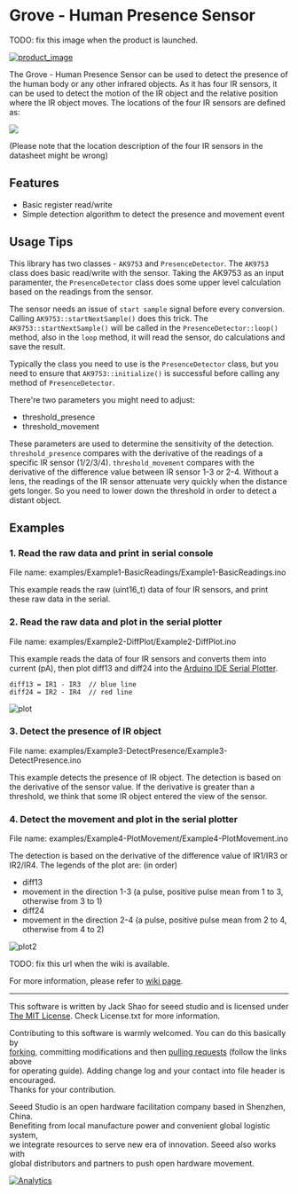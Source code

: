 # Grove - Human Presence Sensor

TODO: fix this image when the product is launched.

[![product_image](url)](http://www.seeedstudio.com)

The Grove - Human Presence Sensor can be used to detect the presence of the human body or any other infrared objects. As it has four IR sensors, it can be used to detect the motion of the IR object and the relative position where the IR object moves. The locations of the four IR sensors are defined as:

![](https://user-images.githubusercontent.com/5130185/41015465-fb40d898-697c-11e8-91cd-d3bcc094c1e1.png)

(Please note that the location description of the four IR sensors in the datasheet might be wrong)

## Features

- Basic register read/write
- Simple detection algorithm to detect the presence and movement event

## Usage Tips

This library has two classes - `AK9753` and `PresenceDetector`. The `AK9753` class does basic read/write with the sensor. Taking the AK9753 as an input paramenter, the `PresenceDetector` class does some upper level calculation based on the readings from the sensor.

The sensor needs an issue of `start sample` signal before every conversion. Calling `AK9753::startNextSample()` does this trick. The `AK9753::startNextSample()` will be called in the `PresenceDetector::loop()` method, also in the `loop` method, it will read the sensor, do calculations and save the result. 

Typically the class you need to use is the `PresenceDetector` class, but you need to ensure that `AK9753::initialize()` is successful before calling any method of `PresenceDetector`.

There're two parameters you might need to adjust:
- threshold_presence
- threshold_movement

These parameters are used to determine the sensitivity of the detection. `threshold_presence` compares with the derivative of the readings of a specific IR sensor (1/2/3/4). `threshold_movement` compares with the derivative of the difference value between IR sensor 1-3 or 2-4. Without a lens, the readings of the IR sensor attenuate very quickly when the distance gets longer. So you need to lower down the threshold in order to detect a distant object.


## Examples

### 1. Read the raw data and print in serial console

File name: examples/Example1-BasicReadings/Example1-BasicReadings.ino

This example reads the raw (uint16_t) data of four IR sensors, and print these raw data in the serial.

### 2. Read the raw data and plot in the serial plotter

File name: examples/Example2-DiffPlot/Example2-DiffPlot.ino

This example reads the data of four IR sensors and converts them into current (pA), then plot diff13 and diff24 into the [Arduino IDE Serial Plotter](http://www.instructables.com/id/Ultimate-Guide-to-Adruino-Serial-Plotter/).

```
diff13 = IR1 - IR3  // blue line
diff24 = IR2 - IR4  // red line
```
![plot](https://user-images.githubusercontent.com/5130185/41019698-5d1d43b6-6992-11e8-89b4-fec7770f5044.png)

### 3. Detect the presence of IR object

File name: examples/Example3-DetectPresence/Example3-DetectPresence.ino

This example detects the presence of IR object. The detection is based on the derivative of the sensor value. If the derivative is greater than a threshold, we think that some IR object entered the view of the sensor.

### 4. Detect the movement and plot in the serial plotter

File name: examples/Example4-PlotMovement/Example4-PlotMovement.ino

The detection is based on the derivative of the difference value of IR1/IR3 or IR2/IR4. The legends of the plot are: (in order)

- diff13
- movement in the direction 1-3 (a pulse, positive pulse mean from 1 to 3, otherwise from 3 to 1)
- diff24
- movement in the direction 2-4 (a pulse, positive pulse mean from 2 to 4, otherwise from 4 to 2)

![plot2](https://user-images.githubusercontent.com/5130185/41027658-2dccd88e-69aa-11e8-8c32-4a94eca3f68d.png)


TODO: fix this url when the wiki is available.

For more information, please refer to [wiki page](<wiki url>).

----

This software is written by Jack Shao for seeed studio and is licensed under [The MIT License](http://opensource.org/licenses/mit-license.php). Check License.txt for more information.<br>

Contributing to this software is warmly welcomed. You can do this basically by<br>
[forking](https://help.github.com/articles/fork-a-repo), committing modifications and then [pulling requests](https://help.github.com/articles/using-pull-requests) (follow the links above<br>
for operating guide). Adding change log and your contact into file header is encouraged.<br>
Thanks for your contribution.

Seeed Studio is an open hardware facilitation company based in Shenzhen, China. <br>
Benefiting from local manufacture power and convenient global logistic system, <br>
we integrate resources to serve new era of innovation. Seeed also works with <br>
global distributors and partners to push open hardware movement.<br>


[![Analytics](https://ga-beacon.appspot.com/UA-46589105-3/grove-human-presence-sensor)](https://github.com/igrigorik/ga-beacon)







